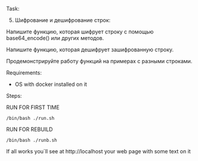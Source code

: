 Task:

5. Шифрование и дешифрование строк:

Напишите функцию, которая шифрует строку с помощью base64_encode() или других методов.

Напишите функцию, которая дешифрует зашифрованную строку.

Продемонстрируйте работу функций на примерах с разными строками.

Requirements:

* OS with docker installed on it


Steps:

RUN FOR FIRST TIME

    /bin/bash ./run.sh 

RUN FOR REBUILD

    /bin/bash ./runb.sh 


If all works you`ll see at http://localhost your web page with some text on it

